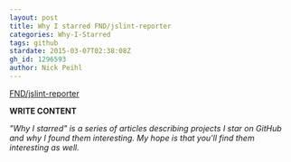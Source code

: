 ```yaml
---
layout: post
title: Why I starred FND/jslint-reporter
categories: Why-I-Starred
tags: github
stardate: 2015-03-07T02:38:08Z
gh_id: 1296593
author: Nick Peihl
---
```


[FND/jslint-reporter](star.repo.html_url)

**WRITE CONTENT**

*"Why I starred" is a series of articles describing projects I star on GitHub and why I found them interesting. My hope is that you'll find them interesting as well.*

